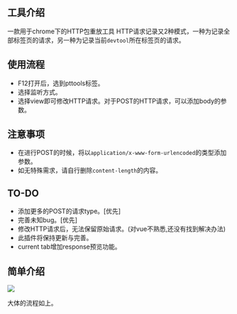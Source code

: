 ## 工具介绍
一款用于chrome下的HTTP包重放工具
HTTP请求记录又2种模式，一种为记录全部标签页的请求，另一种为记录当前`devtool`所在标签页的请求。

## 使用流程

- F12打开后，选到pttools标签。
- 选择监听方式。
- 选择view即可修改HTTP请求。对于POST的HTTP请求，可以添加body的参数。

## 注意事项

- 在进行POST的时候，将以`application/x-www-form-urlencoded`的类型添加参数。
- 如无特殊需求，请自行删除`content-length`的内容。

## TO-DO

- 添加更多的POST的请求type。[优先]
- 完善未知bug。[优先]
- 修改HTTP请求后，无法保留原始请求。(对vue不熟悉,还没有找到解决办法)
- 此插件将保持更新与完善。
- current tab增加response预览功能。

## 简单介绍

![](https://ws1.sinaimg.cn/large/007BTj79gy1g3xk7up846j30v90ik75q.jpg)

大体的流程如上。

